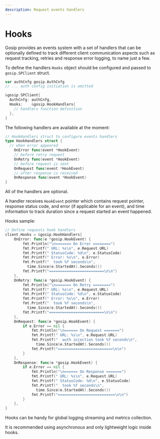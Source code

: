 ```yaml
---
description: Request events handlers
---
```


# Hooks

Gosip provides an events system with a set of handlers that can be optionally defined to track different client communication aspects such as request tracking, retries and response error logging, to name just a few.

To define the handlers `Hooks` object should be configured and passed to `gosip.SPClient` struct.

```go
var authCnfg gosip.AuthCnfg
// ... auth config initiation is omitted

&gosip.SPClient{
  AuthCnfg: authCnfg,
  Hooks:    &gosip.HookHandlers{
    // handlers function definition
  },
}
```

The following handlers are available at the moment:

```go
// HookHandlers struct to configure events handlers
type HookHandlers struct {
  // when error appeared
	OnError func(event *HookEvent)
	// before retry request
	OnRetry func(event *HookEvent)
	// before request is sent
	OnRequest func(event *HookEvent)
	// after response is received
	OnResponse func(event *HookEvent)
}
```

All of the handlers are optional. 

A handler receives `HookEvent` pointer which contains request pointer, response status code, and error \(if applicable for an event\), and time information to track duration since a request started an event happened.

Hooks sample:

```go
// Define requests hook handlers
client.Hooks = &gosip.HookHandlers{
	OnError: func(e *gosip.HookEvent) {
		fmt.Println("\n======= On Error ========")
		fmt.Printf(" URL: %s\n", e.Request.URL)
		fmt.Printf(" StatusCode: %d\n", e.StatusCode)
		fmt.Printf(" Error: %s\n", e.Error)
		fmt.Printf("  took %f seconds\n",
		  time.Since(e.StartedAt).Seconds())
		fmt.Printf("=========================\n\n")
	},
	OnRetry: func(e *gosip.HookEvent) {
		fmt.Println("\n======= On Retry ========")
		fmt.Printf(" URL: %s\n", e.Request.URL)
		fmt.Printf(" StatusCode: %d\n", e.StatusCode)
		fmt.Printf(" Error: %s\n", e.Error)
		fmt.Printf("  took %f seconds\n",
		  time.Since(e.StartedAt).Seconds())
		fmt.Printf("=========================\n\n")
	},
	OnRequest: func(e *gosip.HookEvent) {
		if e.Error == nil {
			fmt.Println("\n====== On Request =======")
			fmt.Printf(" URL: %s\n", e.Request.URL)
			fmt.Printf("  auth injection took %f seconds\n",
			  time.Since(e.StartedAt).Seconds())
			fmt.Printf("=========================\n\n")
		}
	},
	OnResponse: func(e *gosip.HookEvent) {
		if e.Error == nil {
			fmt.Println("\n====== On Response =======")
			fmt.Printf(" URL: %s\n", e.Request.URL)
			fmt.Printf(" StatusCode: %d\n", e.StatusCode)
			fmt.Printf("  took %f seconds\n",
			  time.Since(e.StartedAt).Seconds())
			fmt.Printf("==========================\n\n")
		}
	},
}
```

Hooks can be handy for global logging streaming and metrics collection.

It is recommended using asynchronous and only lightweight logic inside hooks.

